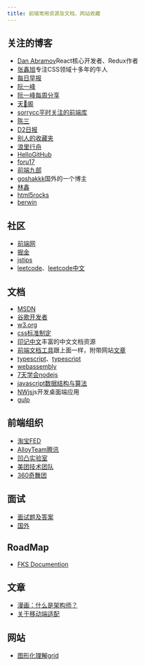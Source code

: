 ```yaml
---
title: 前端常用资源及文档、网站收藏
---
```


## 关注的博客

- [Dan Abramov](https://overreacted.io/)React核心开发者、Redux作者
- [张鑫旭](https://www.zhangxinxu.com/)专注CSS领域十多年的牛人
- [每日早报](https://wubaiqing.github.io/zaobao/)
- [阮一峰](http://www.ruanyifeng.com/home.html)
- [阮一峰每周分享](https://github.com/ruanyf/weekly)
- [天🐷阁](https://github.com/atian25/blog)
- [sorrycc平时关注的前端库](https://github.com/sorrycc/awesome-f2e-libs)
- [陈三](https://blog.zfanw.com/)
- [D2日报](https://daily.fairyever.com/)
- [别人的收藏夹](https://panjiachen.github.io/awesome-bookmarks/)
- [浪里行舟](https://github.com/ljianshu/Blog)
- [HelloGitHub](https://github.com/521xueweihan/HelloGitHub/blob/master/README.md)
- [foru17](https://github.com/foru17/front-end-collect)
- [前端九部](https://frontend9.com)
- [goshakkk](https://goshakkk.name/)国外的一个博主
- [林鑫](http://blog.gdfengshuo.com/)
- [html5rocks](https://www.html5rocks.com/zh/tutorials/)
- [berwin](https://github.com/berwin/Blog)

## 社区

- [前端网](https://www.qdfuns.com/portal.php)
- [掘金](https://juejin.im/)
- [jstips](http://www.jstips.co/)
- [leetcode](https://leetcode.com/)、[leetcode中文](https://leetcode-cn.com/)

## 文档

- [MSDN](https://developer.mozilla.org/zh-CN/docs/Web)
- [谷歌开发者](https://developers.google.com/web/)
- [w3.org](https://www.w3.org/)
- [css标准制定](https://drafts.csswg.org/)
- [印记中文](https://www.docschina.org/)丰富的中文文档资源
- [前端文档工具](https://www.html.cn/nav/)跟上面一样，附带网站[文章](https://www.html.cn/archives/)
- [typescript](https://www.runoob.com/manual/gitbook/TypeScript/_book/)、[typescript](https://zhongsp.gitbooks.io/typescript-handbook/doc/handbook/tutorials/React.html)
- [webassembly](https://webassembly.org/)
- [7天学会nodejs](http://nqdeng.github.io/7-days-nodejs/)
- [javascript数据结构与算法](https://github.com/trekhleb/javascript-algorithms/blob/master/README.zh-CN.md)
- [NWjs](https://nwjs.io/)js开发桌面端应用
- [gulp](https://gulpjs.com/)

## 前端组织

- [淘宝FED](http://taobaofed.org/)
- [AlloyTeam腾讯](http://alloyteam.com/)
- [凹凸实验室](https://aotu.io/)
- [美团技术团队](https://tech.meituan.com/)
- [360奇舞团](https://75team.com/)

## 面试

- [面试题及答案](https://github.com/markyun/My-blog/tree/master/Front-end-Developer-Questions)
- [国外](https://github.com/h5bp/Front-end-Developer-Interview-Questions)

## RoadMap

- [FKS Documention](http://html5ify.com/fks/index.html)

## 文章

- [漫画：什么是架构师？](https://mp.weixin.qq.com/s/38RF3REJX8rF6Ejt1V-yXQ)
- [关于移动端适配](https://mp.weixin.qq.com/s/J3sAnIsiZ1-2jwZcg9VVVw)

## 网站

- [图形化理解grid](https://cssgridgarden.com/)

